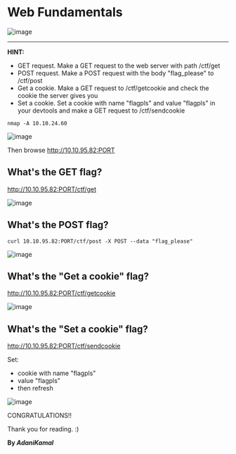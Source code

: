 # Web Fundamentals

![image](https://user-images.githubusercontent.com/44063862/95646552-2db7f900-0afc-11eb-869f-1c0ede4524af.png)

------------------------------------------------------------------------------------------------------------------------
**HINT:**

* GET request. Make a GET request to the web server with path /ctf/get
* POST request. Make a POST request with the body "flag_please" to /ctf/post
* Get a cookie. Make a GET request to /ctf/getcookie and check the cookie the server gives you
* Set a cookie. Set a cookie with name "flagpls" and value "flagpls" in your devtools and make a GET request to /ctf/sendcookie

```
nmap -A 10.10.24.60
```

![image](https://user-images.githubusercontent.com/44063862/95646578-6788ff80-0afc-11eb-999f-f95c867a95b5.png)

Then browse http://10.10.95.82:PORT

## What's the GET flag?

http://10.10.95.82:PORT/ctf/get

![image](https://user-images.githubusercontent.com/44063862/95646692-b2efdd80-0afd-11eb-8b2b-86c84cdd16cf.png)

## What's the POST flag?

```
curl 10.10.95.82:PORT/ctf/post -X POST --data "flag_please"
```

![image](https://user-images.githubusercontent.com/44063862/95646758-3ad5e780-0afe-11eb-915d-8db3be316c6a.png)

## What's the "Get a cookie" flag?

http://10.10.95.82:PORT/ctf/getcookie

![image](https://user-images.githubusercontent.com/44063862/95646797-9607da00-0afe-11eb-9246-eacb6cbdc646.png)

## What's the "Set a cookie" flag?

http://10.10.95.82:PORT/ctf/sendcookie

Set:
* cookie with name "flagpls"
* value "flagpls" 
* then refresh

![image](https://user-images.githubusercontent.com/44063862/95646864-22b29800-0aff-11eb-8c2c-48389c86f6f0.png)

CONGRATULATIONS!! 

Thank you for reading. :)

**By _AdaniKamal_**
